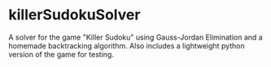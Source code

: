 # killerSudokuSolver
A solver for the game "Killer Sudoku" using Gauss-Jordan Elimination and a homemade backtracking algorithm. Also includes a lightweight python version of the game for testing.
